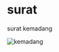 # surat
surat kemadang

![kemadang](https://user-images.githubusercontent.com/76606219/183617819-f3f35ce4-e5b6-47dd-863c-025de1d2a404.png)
